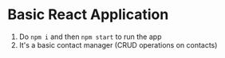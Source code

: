 # Basic React Application

1. Do `npm i` and then `npm start` to run the app
2. It's a basic contact manager (CRUD operations on contacts)

